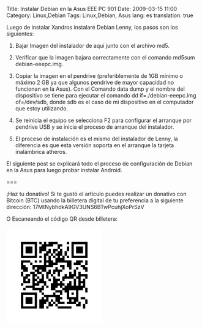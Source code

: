 Title: Instalar Debian en la Asus EEE PC 901
Date: 2009-03-15 11:00
Category: Linux,Debian
Tags: Linux,Debian, Asus
lang: es
translation: true

Luego de instalar Xandros instalaré Debian Lenny, los pasos son los siguientes:

1. Bajar Imagen del instalador de aquí junto con el archivo md5.

2. Verificar que la imagen bajara correctamente con el comando md5sum debian-eeepc.img.

3. Copiar la imagen en el pendrive (preferiblemente de 1GB mínimo o máximo 2 GB ya que algunos
  pendrive de mayor capacidad no funcionan en la Asus). Con el Comando data dump y el nombre del
  dispositivo se tiene para ejecutar el comando dd if=./debian-eeepc.img of=/dev/sdb, donde sdb
  es el caso de mi dispositivo en el computador que estoy utilizando.

4. Se reinicia el equipo se selecciona F2 para configurar el arranque por pendrive USB y se inicia el proceso de arranque del instalador.

5. El proceso de instalación es el mismo del instalador de Lenny, la diferencia es que esta
versión soporta en el arranque la tarjeta inalámbrica atheros.

El siguiente post se explicará todo el proceso de configuración de Debian en la Asus para luego probar instalar Android.

===

¡Haz tu donativo!
Si te gustó el artículo puedes realizar un donativo con Bitcoin (BTC)
usando la billetera digital de tu preferencia a la siguiente
dirección: 17MtNybhdkA9GV3UNS6BTwPcuhjXoPrSzV

O Escaneando el código QR desde billetera:

![17MtNybhdkA9GV3UNS6BTwPcuhjXoPrSzV](./images/17MtNybhdkA9GV3UNS6BTwPcuhjXoPrSzV.png)